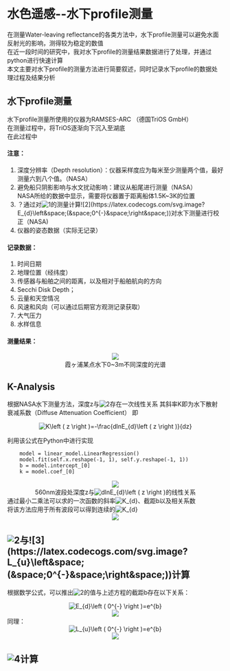 # 水色遥感--水下profile测量

在测量Water-leaving reflectance的各类方法中，水下profile测量可以避免水面反射光的影响，测得较为稳定的数值  
在近一段时间的研究中，我对水下profile的测量结果数据进行了处理，并通过python进行快速计算  
本文主要对水下profile的测量方法进行简要叙述，同时记录水下profile的数据处理过程及结果分析  

## 水下profile测量
水下profile测量所使用的仪器为RAMSES-ARC （德国TriOS GmbH）  
在测量过程中，将TriOS逐渐向下沉入至湖底  
在此过程中
#### 注意：  
1. 深度分辨率（Depth resolution）：仪器采样度应为每米至少测量两个值，最好测量六到八个值。（NASA）
2. 避免船只阴影影响与水文扰动影响：建议从船尾进行测量（NASA）  
    NASA所给的数据中显示，需要将仪器置于距离船体1.5K~3K的位置
4. ？通过对![1](https://latex.codecogs.com/svg.image?E_{d}\left&spacej;(&space;0^{&plus;}&space;\right&space;))的测量计算![2](https://latex.codecogs.com/svg.image?E_{d}\left&space;(&space;0^{-}&space;\right&space;))对水下测量进行校正（NASA)
5. 仪器的姿态数据（实际无记录）

#### 记录数据：
1. 时间日期
2. 地理位置（经纬度）
3. 传感器与船舶之间的距离，以及相对于船舶航向的方向
4. Secchi Disk Depth；
5. 云量和天空情况
6. 风速和风向（可以通过后期官方观测记录获取）
7. 大气压力
8. 水样信息

#### 测量结果：
<div align=center><img src="https://github.com/wudong1997/myresearch/blob/main/underwaterprofile.png"></div>
<div align=center>霞ヶ浦某点水下0~3m不同深度的光谱</div>

## K-Analysis
根据NASA水下测量方法，深度z与![2](https://latex.codecogs.com/svg.image?lnE_{d}\left&space;(&space;z&space;\right&space;))存在一次线性关系  
其斜率K即为水下散射衰减系数（Diffuse Attenuation Coefficient）
即  
<div align=center><img src="https://latex.codecogs.com/svg.image?K\left&space;(&space;z&space;\right&space;)=-\frac{dlnE_{d}\left&space;(&space;z&space;\right&space;)}{dz}" title="K\left ( z \right )=-\frac{dlnE_{d}\left ( z \right )}{dz}" /></div>

利用该公式在Python中进行实现  
```
    model = linear_model.LinearRegression()
    model.fit(self.x.reshape(-1, 1), self.y.reshape(-1, 1))
    b = model.intercept_[0]
    k = model.coef_[0]
```
<div align=center><img src="https://github.com/wudong1997/myresearch/blob/pic/%E5%9B%9E%E5%BD%92.png"></div>
<div align=center>560nm波段处深度z与<img src="https://latex.codecogs.com/svg.image?dlnE_{d}\left&space;(&space;z&space;\right&space;)" title="dlnE_{d}\left ( z \right )" />的线性关系</div>
<div>通过最小二乘法可以求的一次函数的斜率<img src="https://latex.codecogs.com/svg.image?K_{d}" title="K_{d}" />、截距b以及相关系数</div>
  
<div>将该方法应用于所有波段可以得到连续的<img src="https://latex.codecogs.com/svg.image?K_{d}" title="K_{d}" /></div>
<div align=center><img src="https://github.com/wudong1997/myresearch/blob/pic/diffuse atten co.png"></div>

## ![2](https://latex.codecogs.com/svg.image?E_{d}\left&space;(&space;0^{-}&space;\right&space;))与![3](https://latex.codecogs.com/svg.image?L_{u}\left&space;(&space;0^{-}&space;\right&space;))计算
根据数学公式，可以推出![2](https://latex.codecogs.com/svg.image?E_{d}\left&space;(&space;0^{-}&space;\right&space;))的值与上述方程的截距b存在以下关系：
<div align=center><img src="https://latex.codecogs.com/svg.image?E_{d}\left&space;(&space;0^{-}&space;\right&space;)=e^{b}" title="E_{d}\left ( 0^{-} \right )=e^{b}" /></div>
<div align=center><img src="https://github.com/wudong1997/myresearch/blob/pic/ed0.png"></div>
同理：
<div align=center><img src="https://latex.codecogs.com/svg.image?L_{u}\left&space;(&space;0^{-}&space;\right&space;)=e^{b}" title="L_{u}\left ( 0^{-} \right )=e^{b}" /></div>
<div align=center><img src="https://github.com/wudong1997/myresearch/blob/pic/lu0.png"></div>

## ![4](https://latex.codecogs.com/svg.image?R_{rs}\left&space;(&space;0^{&plus;}&space;\right&space;))计算
